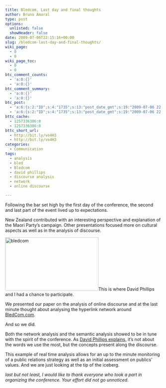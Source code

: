```yaml
---
title: Bledcom, Last day and final thoughts
author: Bruno Amaral
type: post
options:
  unlisted: false
  showHeader: false
date: 2009-07-06T22:15:16+00:00
slug: /bledcom-last-day-and-final-thoughts/
wiki_page:
  - 0
  - 0
wiki_page_toc:
  - 0
  - 0
btc_comment_counts:
  - 'a:0:{}'
  - 'a:0:{}'
btc_comment_summary:
  - 'a:0:{}'
  - 'a:0:{}'
btc_post:
  - 'a:6:{s:2:"ID";s:4:"1735";s:13:"post_date_gmt";s:19:"2009-07-06 22:15:16";s:23:"initial_import_date_gmt";s:19:"2009-07-06 22:25:43";s:20:"last_import_date_gmt";s:19:"0000-00-00 00:00:00";s:4:"hits";s:1:"0";s:6:"misses";s:1:"0";}'
  - 'a:6:{s:2:"ID";s:4:"1735";s:13:"post_date_gmt";s:19:"2009-07-06 22:15:16";s:23:"initial_import_date_gmt";s:19:"2009-07-06 22:25:43";s:20:"last_import_date_gmt";s:19:"0000-00-00 00:00:00";s:4:"hits";s:1:"0";s:6:"misses";s:1:"0";}'
bttc_cache:
  - 1257336386:0
  - 1257336386:0
bttc_short_url:
  - http://bit.ly/vo4H3
  - http://bit.ly/vo4H3
categories:
  - Communication
tags:
  - analysis
  - bled
  - Bledcom
  - david phillips
  - discourse analysis
  - network
  - online discourse

---
```

Following the bar set high by the first day of the conference, the second and last part of the event lived up to expectations.

New Zealand contributed with an interesting perspective and explanation of the Maori Party&#8217;s campaign. Other presentations focused more on cultural aspects as well as in the analysis of discourse.

[<img class="alignright size-medium wp-image-1736" title="bledcom" src="/wp-content/uploads/2009/07/bledcom1-300x171.png" alt="bledcom" width="300" height="171" srcset="/wp-content/uploads/2009/07/bledcom1-300x171.png 300w, /wp-content/uploads/2009/07/bledcom1-1024x585.png 1024w, /wp-content/uploads/2009/07/bledcom1-624x356.png 624w, /wp-content/uploads/2009/07/bledcom1.png 1196w" sizes="(max-width: 300px) 100vw, 300px" />][1]This is where David Phillips and I had a chance to participate.

We presented our paper on the analysis of online discourse and at the last minute thought about analysing the hyperlink network around [BledCom.com][2].

And so we did.

Both the network analysis and the semantic analysis showed to be in tune with the spirit of the conference. As [David Phillips explains,][3] it&#8217;s not about the words we use the most, but the concepts present along the discourse.

This example of real time analysis allows for an up to the minute monitoring of a public relations strategy as well as an initial assessment on publics&#8217; values. And we are just looking at the tip of the iceberg.

<p class="note">
  <em>last but not least, I would like to thank everyone who took a part in organizing the conference. Your effort did not go unnoticed.</em>
</p>

 [1]: /wp-content/uploads/2009/07/bledcom1.png
 [2]: http://www.bledcom.com
 [3]: http://leverwealth.blogspot.com/2009/07/what-our-web-sites-say-about-us.html